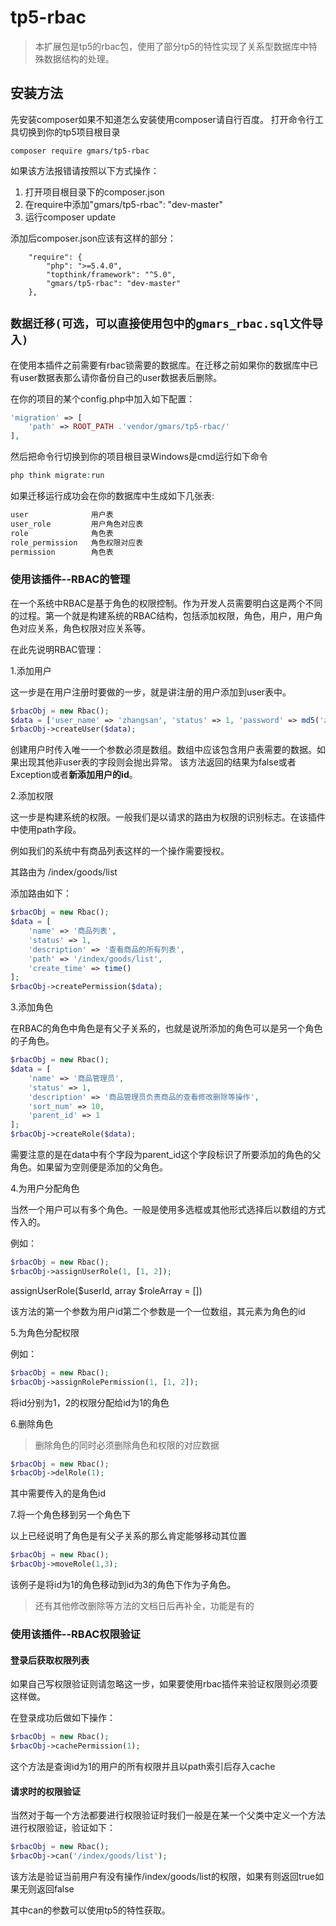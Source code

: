 # tp5-rbac
>本扩展包是tp5的rbac包，使用了部分tp5的特性实现了关系型数据库中特殊数据结构的处理。

## 安装方法
先安装composer如果不知道怎么安装使用composer请自行百度。
打开命令行工具切换到你的tp5项目根目录

```
composer require gmars/tp5-rbac
```
如果该方法报错请按照以下方式操作：

1. 打开项目根目录下的composer.json
2. 在require中添加"gmars/tp5-rbac": "dev-master"
3. 运行composer update

添加后composer.json应该有这样的部分：

```
    "require": {
        "php": ">=5.4.0",
        "topthink/framework": "^5.0",
        "gmars/tp5-rbac": "dev-master"
    },
```
## `数据迁移(可选，可以直接使用包中的gmars_rbac.sql文件导入)`
在使用本插件之前需要有rbac锁需要的数据库。在迁移之前如果你的数据库中已有user数据表那么请你备份自己的user数据表后删除。

在你的项目的某个config.php中加入如下配置：
```php
'migration' => [
    'path' => ROOT_PATH .'vendor/gmars/tp5-rbac/'
],
```
然后把命令行切换到你的项目根目录Windows是cmd运行如下命令

```php
php think migrate:run
```
如果迁移运行成功会在你的数据库中生成如下几张表:
```php
user              用户表
user_role         用户角色对应表
role              角色表
role_permission   角色权限对应表
permission        角色表
```
### 使用该插件--RBAC的管理

在一个系统中RBAC是基于角色的权限控制。作为开发人员需要明白这是两个不同的过程。第一个就是构建系统的RBAC结构，包括添加权限，角色，用户，用户角色对应关系，角色权限对应关系等。

在此先说明RBAC管理：

1.添加用户

这一步是在用户注册时要做的一步，就是讲注册的用户添加到user表中。

```php
$rbacObj = new Rbac();
$data = ['user_name' => 'zhangsan', 'status' => 1, 'password' => md5('zhangsan')];
$rbacObj->createUser($data);
```
创建用户时传入唯一一个参数必须是数组。数组中应该包含用户表需要的数据。如果出现其他非user表的字段则会抛出异常。
该方法返回的结果为false或者Exception或者**新添加用户的id**。

2.添加权限

这一步是构建系统的权限。一般我们是以请求的路由为权限的识别标志。在该插件中使用path字段。

例如我们的系统中有商品列表这样的一个操作需要授权。

其路由为  /index/goods/list

添加路由如下：
```php
$rbacObj = new Rbac();
$data = [
    'name' => '商品列表',
    'status' => 1,
    'description' => '查看商品的所有列表',
    'path' => '/index/goods/list',
    'create_time' => time()
];
$rbacObj->createPermission($data);
```
3.添加角色

在RBAC的角色中角色是有父子关系的，也就是说所添加的角色可以是另一个角色的子角色。

```php
$rbacObj = new Rbac();
$data = [
    'name' => '商品管理员',
    'status' => 1,
    'description' => '商品管理员负责商品的查看修改删除等操作',
    'sort_num' => 10,
    'parent_id' => 1
];
$rbacObj->createRole($data);
```

需要注意的是在data中有个字段为parent_id这个字段标识了所要添加的角色的父角色。如果留为空则便是添加的父角色。

4.为用户分配角色

当然一个用户可以有多个角色。一般是使用多选框或其他形式选择后以数组的方式传入的。

例如：

```php
$rbacObj = new Rbac();
$rbacObj->assignUserRole(1, [1, 2]);
```

assignUserRole($userId, array $roleArray = [])

该方法的第一个参数为用户id第二个参数是一个一位数组，其元素为角色的id

5.为角色分配权限

例如：
```php
$rbacObj = new Rbac();
$rbacObj->assignRolePermission(1, [1, 2]);
```
将id分别为1，2的权限分配给id为1的角色

6.删除角色
>删除角色的同时必须删除角色和权限的对应数据

```php
$rbacObj = new Rbac();
$rbacObj->delRole(1);
```
其中需要传入的是角色id

7.将一个角色移到另一个角色下

以上已经说明了角色是有父子关系的那么肯定能够移动其位置

```php
$rbacObj = new Rbac();
$rbacObj->moveRole(1,3);
```
该例子是将id为1的角色移动到id为3的角色下作为子角色。

>还有其他修改删除等方法的文档日后再补全，功能是有的

### 使用该插件--RBAC权限验证

#### 登录后获取权限列表
如果自己写权限验证则请忽略这一步，如果要使用rbac插件来验证权限则必须要这样做。

在登录成功后做如下操作：

```php
$rbacObj = new Rbac();
$rbacObj->cachePermission(1);
```
这个方法是查询id为1的用户的所有权限并且以path索引后存入cache

#### 请求时的权限验证

当然对于每一个方法都要进行权限验证时我们一般是在某一个父类中定义一个方法进行权限验证，验证如下：

```php
$rbacObj = new Rbac();
$rbacObj->can('/index/goods/list');
```

该方法是验证当前用户有没有操作/index/goods/list的权限，如果有则返回true如果无则返回false

其中can的参数可以使用tp5的特性获取。
